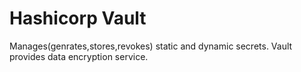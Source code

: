 # Hashicorp Vault
  Manages(genrates,stores,revokes) static and dynamic secrets.
  Vault provides data encryption service.
  
